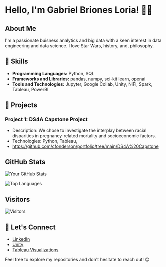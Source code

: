 # Hello, I'm Gabriel Briones Loria! 👋🤠

## About Me
I'm a passionate buisness analytics and big data with a keen interest in data engineering and data science. I love Star Wars, history, and, philosophy.

## 🧰 Skills
- **Programming Languages:** Python, SQL
- **Frameworks and Libraries:** pandas, numpy, sci-kit learn, openai
- **Tools and Technologies:** Jupyter, Google Collab, Unity, NiFi, Spark, Tableau, PowerBI

## 🔬 Projects
### Project 1: DS4A Capstone Project
- Description: We chose to investigate the interplay between racial disparities in pregnancy-related mortality and socioeconomic factors.
- Technologies: Python, Tableau, 
- https://github.com/cfonderson/portfolio/tree/main/DS4A%20Capstone

## GitHub Stats
![Your GitHub Stats](https://github-readme-stats.vercel.app/api?username=gabrielbrionesl&show_icons=true&hide=contribs,prs)

![Top Languages](https://github-readme-stats.vercel.app/api/top-langs/?username=gabrielbrionesl&layout=compact)

## Visitors
![Visitors](https://visitor-badge.laobi.icu/badge?page_id=your-username.your-username)

## 🙌 Let's Connect
- [LinkedIn](https://www.linkedin.com/in/gabrielbrionesloria/)
- [Unity](https://play.unity.com/u/gvbl92)
- [Tableau Visualizations](https://public.tableau.com/app/profile/gabriel.briones/vizzes)

Feel free to explore my repositories and don't hesitate to reach out! 😊
